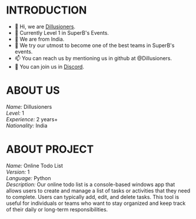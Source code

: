 # INTRODUCTION
- 👋 Hi, we are [Dillusioners](https://github.com/Dillusioners).
- 👀 Currently Level 1 in SuperB's Events.
- 🌱 We are from India.
- 💞️ We try our utmost to become one of the best teams in SuperB's events.
- 📫 You can reach us by mentioning us in github at @Dillusioners.
- 💌 You can join us in [Discord](https://discord.gg/n3ux5Rvr).


# ABOUT US
*Name:* Dillusioners<br/>
*Level:* 1<br/>
*Experience:* 2 years+<br/>
*Nationality:* India<br/>


# ABOUT PROJECT
*Name:* Online Todo List<br/>
*Version:* 1<br/>
*Language:* Python<br/>
*Description:* Our online todo list is a console-based windows app that allows users to create and manage a list of tasks or activities that they need to complete. Users can typically add, edit, and delete tasks. This tool is useful for individuals or teams who want to stay organized and keep track of their daily or long-term responsibilities.<br/>
